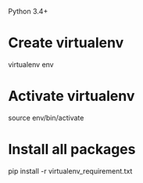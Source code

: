 Python 3.4+

# Create virtualenv 
virtualenv env

# Activate virtualenv
source env/bin/activate

# Install all packages
pip install -r virtualenv_requirement.txt